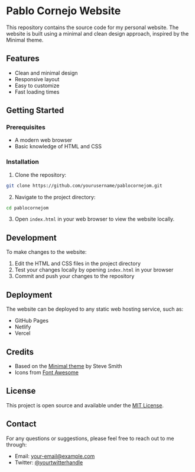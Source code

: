 # Pablo Cornejo Website

This repository contains the source code for my personal website. The website is built using a minimal and clean design approach, inspired by the Minimal theme.

## Features

- Clean and minimal design
- Responsive layout
- Easy to customize
- Fast loading times

## Getting Started

### Prerequisites

- A modern web browser
- Basic knowledge of HTML and CSS

### Installation

1. Clone the repository:
```bash
git clone https://github.com/yourusername/pablocornejom.git
```

2. Navigate to the project directory:
```bash
cd pablocornejom
```

3. Open `index.html` in your web browser to view the website locally.

## Development

To make changes to the website:

1. Edit the HTML and CSS files in the project directory
2. Test your changes locally by opening `index.html` in your browser
3. Commit and push your changes to the repository

## Deployment

The website can be deployed to any static web hosting service, such as:
- GitHub Pages
- Netlify
- Vercel

## Credits

- Based on the [Minimal theme](https://orderedlist.com/minimal/) by Steve Smith
- Icons from [Font Awesome](https://fontawesome.com/)

## License

This project is open source and available under the [MIT License](LICENSE).

## Contact

For any questions or suggestions, please feel free to reach out to me through:
- Email: [your-email@example.com](mailto:your-email@example.com)
- Twitter: [@yourtwitterhandle](https://twitter.com/yourtwitterhandle)


